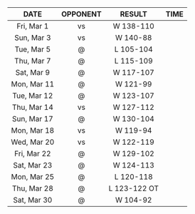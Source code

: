 |    DATE     |          OPPONENT          |    RESULT    |  TIME  |
|:-----------:|:--------------------------:|:------------:|:------:|
| Fri, Mar 1  |    vs [](/r/mavericks)     |  W 138-110   |        |
| Sun, Mar 3  |     vs [](/r/warriors)     |   W 140-88   |        |
| Tue, Mar 5  |   @ [](/r/clevelandcavs)   |  L 105-104   |        |
| Thu, Mar 7  |   @ [](/r/denvernuggets)   |  L 115-109   |        |
| Sat, Mar 9  |       @ [](/r/suns)        |  W 117-107   |        |
| Mon, Mar 11 |      @ [](/r/ripcity)      |   W 121-99   |        |
| Tue, Mar 12 |     @ [](/r/utahjazz)      |  W 123-107   |        |
| Thu, Mar 14 |       vs [](/r/suns)       |  W 127-112   |        |
| Sun, Mar 17 | @ [](/r/washingtonwizards) |  W 130-104   |        |
| Mon, Mar 18 |  vs [](/r/detroitpistons)  |   W 119-94   |        |
| Wed, Mar 20 |     vs [](/r/mkebucks)     |  W 122-119   |        |
| Fri, Mar 22 |  @ [](/r/detroitpistons)   |  W 129-102   |        |
| Sat, Mar 23 |   @ [](/r/chicagobulls)    |  W 124-113   |        |
| Mon, Mar 25 |   @ [](/r/atlantahawks)    |  L 120-118   |        |
| Thu, Mar 28 |   @ [](/r/atlantahawks)    | L 123-122 OT |        |
| Sat, Mar 30 |   @ [](/r/nolapelicans)    |   W 104-92   |        |
